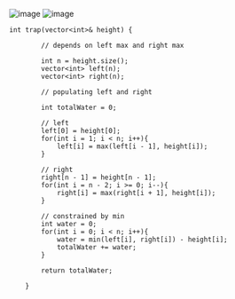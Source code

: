 ​![image](https://user-images.githubusercontent.com/73538974/253258244-76536522-73ec-4ee0-a907-126cad86cde1.png)
![image](https://user-images.githubusercontent.com/73538974/253258267-536bef1c-389d-4e46-b56f-da2362339bd3.png)

```
int trap(vector<int>& height) {
        
        // depends on left max and right max
        
        int n = height.size();
        vector<int> left(n);
        vector<int> right(n);
        
        // populating left and right
        
        int totalWater = 0;
        
        // left
        left[0] = height[0];
        for(int i = 1; i < n; i++){
            left[i] = max(left[i - 1], height[i]);
        }
        
        // right
        right[n - 1] = height[n - 1];
        for(int i = n - 2; i >= 0; i--){
            right[i] = max(right[i + 1], height[i]);
        }
        
        // constrained by min
        int water = 0;
        for(int i = 0; i < n; i++){
            water = min(left[i], right[i]) - height[i];
            totalWater += water;
        }
        
        return totalWater;
        
    }
```
